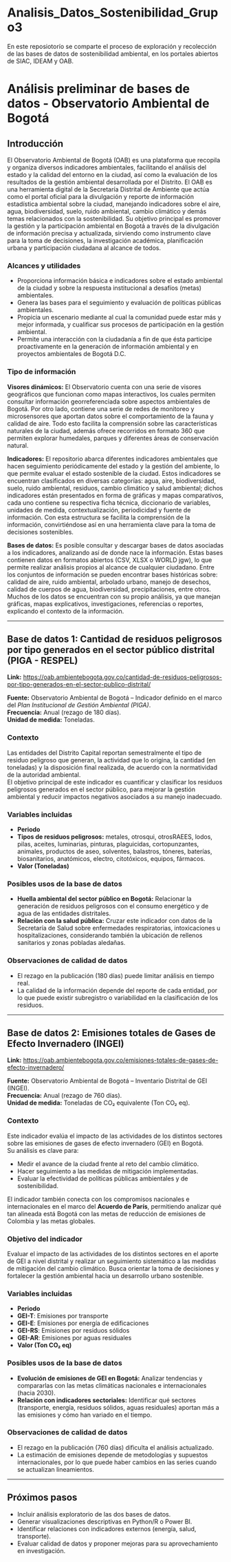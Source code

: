 # Analisis_Datos_Sostenibilidad_Grupo3
En este reposiotorío se comparte el proceso de exploración y recolección de las bases de datos de sostenibilidad ambiental, en los portales abiertos de SIAC, IDEAM y OAB.


# Análisis preliminar de bases de datos - Observatorio Ambiental de Bogotá

## Introducción
El Observatorio Ambiental de Bogotá (OAB) es una plataforma que recopila y organiza
diversos indicadores ambientales, facilitando el análisis del estado y la calidad del entorno
en la ciudad, así como la evaluación de los resultados de la gestión ambiental desarrollada
por el Distrito. El OAB es una herramienta digital de la Secretaría Distrital de Ambiente que
actúa como el portal oficial para la divulgación y reporte de información estadística
ambiental sobre la ciudad, manejando indicadores sobre el aire, agua, biodiversidad, suelo,
ruido ambiental, cambio climático y demás temas relacionados con la sostenibilidad. Su
objetivo principal es promover la gestión y la participación ambiental en Bogotá a través
de la divulgación de información precisa y actualizada, sirviendo como instrumento clave
para la toma de decisiones, la investigación académica, planificación urbana y participación
ciudadana al alcance de todos.

### Alcances y utilidades
- Proporciona información básica e indicadores sobre el estado ambiental de la ciudad
y sobre la respuesta institucional a desafíos (metas) ambientales.  
- Genera las bases para el seguimiento y evaluación de políticas públicas
ambientales.  
- Propicia un escenario mediante al cual la comunidad puede estar más y mejor
informada, y cualificar sus procesos de participación en la gestión ambiental.  
- Permite una interacción con la ciudadanía a fin de que ésta participe proactivamente
en la generación de información ambiental y en proyectos ambientales de Bogotá
D.C.  

### Tipo de información
**Visores dinámicos:** El Observatorio cuenta con una serie de visores geográficos que
funcionan como mapas interactivos, los cuales permiten consultar información
georreferenciada sobre aspectos ambientales de Bogotá. Por otro lado, contiene una serie
de redes de monitoreo y microsensores que aportan datos sobre el comportamiento de la
fauna y calidad de aire. Todo esto facilita la comprensión sobre las características naturales
de la ciudad, además ofrece recorridos en formato 360 que permiten explorar humedales,
parques y diferentes áreas de conservación natural.  

**Indicadores:** El repositorio abarca diferentes indicadores ambientales que hacen
seguimiento periódicamente del estado y la gestión del ambiente, lo que permite evaluar el
estado sostenible de la ciudad. Estos indicadores se encuentran clasificados en diversas
categorías: agua, aire, biodiversidad, suelo, ruido ambiental, residuos, cambio climático y
salud ambiental; dichos indicadores están presentados en forma de gráficas y mapas
comparativos, cada uno contiene su respectiva ficha técnica, diccionario de variables,
unidades de medida, contextualización, periodicidad y fuente de información. Con esta
estructura se facilita la comprensión de la información, convirtiéndose así en una
herramienta clave para la toma de decisiones sostenibles.  

**Bases de datos:** Es posible consultar y descargar bases de datos asociadas a los
indicadores, analizando así de donde nace la información. Estas bases contienen datos en
formatos abiertos (CSV, XLSX o WORLD jgw), lo que permite realizar análisis propios al
alcance de cualquier ciudadano. Entre los conjuntos de información se pueden encontrar
bases históricas sobre: calidad de aire, ruido ambiental, arbolado urbano, manejo de
desechos, calidad de cuerpos de agua, biodiversidad, precipitaciones, entre otros. Muchos
de los datos se encuentran con su propio análisis, ya que manejan gráficas, mapas
explicativos, investigaciones, referencias o reportes, explicando el contexto de la
información.  

---

## Base de datos 1: Cantidad de residuos peligrosos por tipo generados en el sector público distrital (PIGA - RESPEL)

**Link:** https://oab.ambientebogota.gov.co/cantidad-de-residuos-peligrosos-por-tipo-generados-en-el-sector-publico-distrital/

**Fuente:** Observatorio Ambiental de Bogotá – Indicador definido en el marco del *Plan Institucional de Gestión Ambiental (PIGA)*.  
**Frecuencia:** Anual (rezago de 180 días).  
**Unidad de medida:** Toneladas.  

### Contexto
Las entidades del Distrito Capital reportan semestralmente el tipo de residuo peligroso que generan, la actividad que lo origina, la cantidad (en toneladas) y la disposición final realizada, de acuerdo con la normatividad de la autoridad ambiental.  
El objetivo principal de este indicador es cuantificar y clasificar los residuos peligrosos generados en el sector público, para mejorar la gestión ambiental y reducir impactos negativos asociados a su manejo inadecuado.  

### Variables incluidas
- **Periodo**  
- **Tipos de residuos peligrosos:** metales, otrosqui, otrosRAEES, lodos, pilas, aceites, luminarias, pinturas, plaguicidas, cortopunzantes, animales, productos de aseo, solventes, balastros, tóneres, baterías, biosanitarios, anatómicos, electro, citotóxicos, equipos, fármacos.  
- **Valor (Toneladas)**  

### Posibles usos de la base de datos
- **Huella ambiental del sector público en Bogotá:** Relacionar la generación de residuos peligrosos con el consumo energético y de agua de las entidades distritales.  
- **Relación con la salud pública:** Cruzar este indicador con datos de la Secretaría de Salud sobre enfermedades respiratorias, intoxicaciones u hospitalizaciones, considerando también la ubicación de rellenos sanitarios y zonas pobladas aledañas.  

### Observaciones de calidad de datos
- El rezago en la publicación (180 días) puede limitar análisis en tiempo real.  
- La calidad de la información depende del reporte de cada entidad, por lo que puede existir subregistro o variabilidad en la clasificación de los residuos.  

---

## Base de datos 2: Emisiones totales de Gases de Efecto Invernadero (INGEI)

**Link:** https://oab.ambientebogota.gov.co/emisiones-totales-de-gases-de-efecto-invernadero/

**Fuente:** Observatorio Ambiental de Bogotá – Inventario Distrital de GEI (INGEI).  
**Frecuencia:** Anual (rezago de 760 días).  
**Unidad de medida:** Toneladas de CO₂ equivalente (Ton CO₂ eq).  

### Contexto
Este indicador evalúa el impacto de las actividades de los distintos sectores sobre las emisiones de gases de efecto invernadero (GEI) en Bogotá.  
Su análisis es clave para:  
- Medir el avance de la ciudad frente al reto del cambio climático.  
- Hacer seguimiento a las medidas de mitigación implementadas.  
- Evaluar la efectividad de políticas públicas ambientales y de sostenibilidad.  

El indicador también conecta con los compromisos nacionales e internacionales en el marco del **Acuerdo de París**, permitiendo analizar qué tan alineada está Bogotá con las metas de reducción de emisiones de Colombia y las metas globales.  

### Objetivo del indicador
Evaluar el impacto de las actividades de los distintos sectores en el aporte de GEI a nivel distrital y realizar un seguimiento sistemático a las medidas de mitigación del cambio climático. Busca orientar la toma de decisiones y fortalecer la gestión ambiental hacia un desarrollo urbano sostenible.  

### Variables incluidas
- **Periodo**  
- **GEI-T**: Emisiones por transporte  
- **GEI-E**: Emisiones por energía de edificaciones  
- **GEI-RS**: Emisiones por residuos sólidos  
- **GEI-AR**: Emisiones por aguas residuales  
- **Valor (Ton CO₂ eq)**  

### Posibles usos de la base de datos
- **Evolución de emisiones de GEI en Bogotá:** Analizar tendencias y compararlas con las metas climáticas nacionales e internacionales (hacia 2030).  
- **Relación con indicadores sectoriales:** Identificar qué sectores (transporte, energía, residuos sólidos, aguas residuales) aportan más a las emisiones y cómo han variado en el tiempo.  

### Observaciones de calidad de datos
- El rezago en la publicación (760 días) dificulta el análisis actualizado.  
- La estimación de emisiones depende de metodologías y supuestos internacionales, por lo que puede haber cambios en las series cuando se actualizan lineamientos.  

---

## Próximos pasos
- Incluir análisis exploratorio de las dos bases de datos.  
- Generar visualizaciones descriptivas en Python/R o Power BI.  
- Identificar relaciones con indicadores externos (energía, salud, transporte).  
- Evaluar calidad de datos y proponer mejoras para su aprovechamiento en investigación.  
